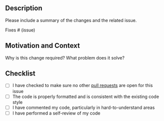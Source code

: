 ## Description
Please include a summary of the changes and the related issue.

Fixes # (issue)

## Motivation and Context
Why is this change required? What problem does it solve?

## Checklist
- [ ] I have checked to make sure no other [pull requests](https://github.com/ftcteam5898/GalacticLions-Starter/pulls) are open for this issue
- [ ] The code is properly formatted and is consistent with the existing code style
- [ ] I have commented my code, particularly in hard-to-understand areas
- [ ] I have performed a self-review of my code
